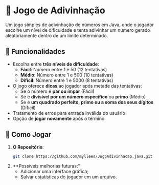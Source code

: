# 🎯 Jogo de Adivinhação

Um jogo simples de adivinhação de números em Java, onde o jogador escolhe um nível de dificuldade e tenta adivinhar um número gerado aleatoriamente dentro de um limite determinado.

## 🚀 Funcionalidades

- Escolha entre **três níveis de dificuldade**:
  - **Fácil**: Número entre 1 e 50 (12 tentativas)
  - **Médio**: Número entre 1 e 500 (10 tentativas)
  - **Difícil**: Número entre 1 e 5000 (8 tentativas)
- O jogo oferece **dicas** ao jogador após metade das tentativas:
  - Se o número é **par ou ímpar** (Fácil)
  - Se é **divisível por um número específico** ou **primo** (Médio)
  - Se é **um quadrado perfeito, primo ou a soma dos seus dígitos** (Difícil)
- Tratamento de erros para entrada inválida do usuário
- Opção de **jogar novamente** após o término

## 📌 Como Jogar

1. **O Repositório**:
   ```bash
   git clone https://github.com/myllees/JogoAdivinhacao.java.git
2. **Possíveis melhorias futuras:"
   - Adicionar uma interface gráfica;
   - Salvar estatísticas do jogador em um arquivo.
